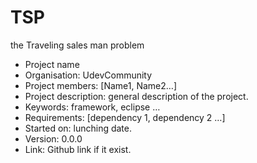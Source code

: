 TSP
===

the Traveling sales man problem
- Project name
- Organisation: UdevCommunity
- Project members: [Name1, Name2…]
- Project description: general description of the project.
- Keywords: framework, eclipse …
- Requirements: [dependency 1, dependency 2 …]
- Started on: lunching date.
- Version: 0.0.0
- Link:  Github link if it exist.
